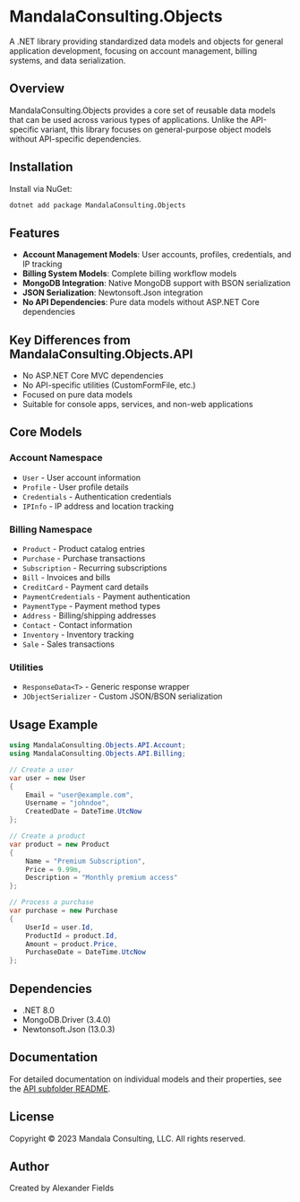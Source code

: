 # MandalaConsulting.Objects

A .NET library providing standardized data models and objects for general application development, focusing on account management, billing systems, and data serialization.

## Overview

MandalaConsulting.Objects provides a core set of reusable data models that can be used across various types of applications. Unlike the API-specific variant, this library focuses on general-purpose object models without API-specific dependencies.

## Installation

Install via NuGet:

```bash
dotnet add package MandalaConsulting.Objects
```

## Features

- **Account Management Models**: User accounts, profiles, credentials, and IP tracking
- **Billing System Models**: Complete billing workflow models
- **MongoDB Integration**: Native MongoDB support with BSON serialization
- **JSON Serialization**: Newtonsoft.Json integration
- **No API Dependencies**: Pure data models without ASP.NET Core dependencies

## Key Differences from MandalaConsulting.Objects.API

- No ASP.NET Core MVC dependencies
- No API-specific utilities (CustomFormFile, etc.)
- Focused on pure data models
- Suitable for console apps, services, and non-web applications

## Core Models

### Account Namespace
- `User` - User account information
- `Profile` - User profile details  
- `Credentials` - Authentication credentials
- `IPInfo` - IP address and location tracking

### Billing Namespace
- `Product` - Product catalog entries
- `Purchase` - Purchase transactions
- `Subscription` - Recurring subscriptions
- `Bill` - Invoices and bills
- `CreditCard` - Payment card details
- `PaymentCredentials` - Payment authentication
- `PaymentType` - Payment method types
- `Address` - Billing/shipping addresses
- `Contact` - Contact information
- `Inventory` - Inventory tracking
- `Sale` - Sales transactions

### Utilities
- `ResponseData<T>` - Generic response wrapper
- `JObjectSerializer` - Custom JSON/BSON serialization

## Usage Example

```csharp
using MandalaConsulting.Objects.API.Account;
using MandalaConsulting.Objects.API.Billing;

// Create a user
var user = new User
{
    Email = "user@example.com",
    Username = "johndoe",
    CreatedDate = DateTime.UtcNow
};

// Create a product
var product = new Product
{
    Name = "Premium Subscription",
    Price = 9.99m,
    Description = "Monthly premium access"
};

// Process a purchase
var purchase = new Purchase
{
    UserId = user.Id,
    ProductId = product.Id,
    Amount = product.Price,
    PurchaseDate = DateTime.UtcNow
};
```

## Dependencies

- .NET 8.0
- MongoDB.Driver (3.4.0)
- Newtonsoft.Json (13.0.3)

## Documentation

For detailed documentation on individual models and their properties, see the [API subfolder README](API/README.md).

## License

Copyright © 2023 Mandala Consulting, LLC. All rights reserved.

## Author

Created by Alexander Fields